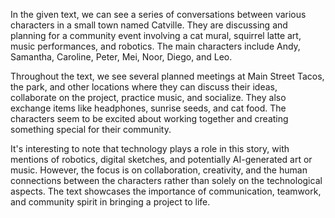 In the given text, we can see a series of conversations between various characters in a small town named Catville. They are discussing and planning for a community event involving a cat mural, squirrel latte art, music performances, and robotics. The main characters include Andy, Samantha, Caroline, Peter, Mei, Noor, Diego, and Leo.

Throughout the text, we see several planned meetings at Main Street Tacos, the park, and other locations where they can discuss their ideas, collaborate on the project, practice music, and socialize. They also exchange items like headphones, sunrise seeds, and cat food. The characters seem to be excited about working together and creating something special for their community.

It's interesting to note that technology plays a role in this story, with mentions of robotics, digital sketches, and potentially AI-generated art or music. However, the focus is on collaboration, creativity, and the human connections between the characters rather than solely on the technological aspects. The text showcases the importance of communication, teamwork, and community spirit in bringing a project to life.
